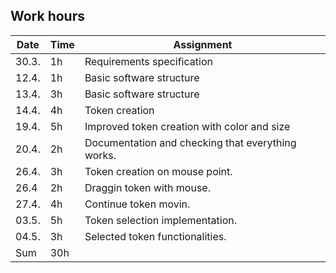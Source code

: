 ## Work hours

Date | Time | Assignment
-----|------|-----------
30.3. | 1h | Requirements specification
12.4. |	1h | Basic software structure
13.4. | 3h | Basic software structure
14.4. | 4h | Token creation
19.4. | 5h | Improved token creation with color and size
20.4. | 2h | Documentation and checking that everything works.
26.4. | 3h | Token creation on mouse point.
26.4  | 2h | Draggin token with mouse.
27.4. | 4h | Continue token movin.
03.5. | 5h | Token selection implementation.
04.5. | 3h | Selected token functionalities.
Sum | 30h |
